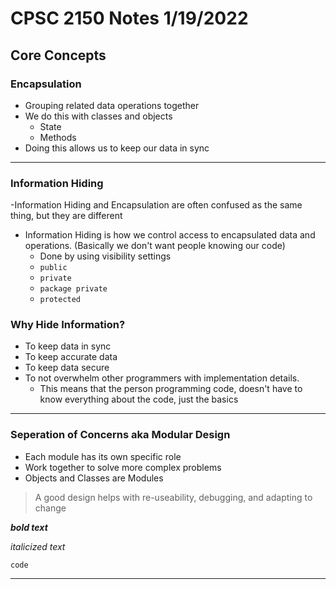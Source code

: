 # CPSC 2150 Notes 1/19/2022

## Core Concepts

### Encapsulation
- Grouping related data operations together
- We do this with classes and objects
   - State
   - Methods
- Doing this allows us to keep our data in sync

---

### Information Hiding
-Information Hiding and Encapsulation are often confused as the same thing, but they are different
- Information Hiding is how we control access to encapsulated data and operations. (Basically we don't want people knowing our code)
    - Done by using visibility settings
	- `public`
	- `private`
	- `package private`
	- `protected`

### Why Hide Information?
- To keep data in sync
- To keep accurate data
- To keep data secure
- To not overwhelm other programmers with implementation details.
    - This means that the person programming code, doesn't have to know everything about the code, just the basics

---

### Seperation of Concerns aka Modular Design 
- Each module has its own specific role
- Work together to solve more complex problems
- Objects and Classes are Modules

> A good design helps with re-useability, debugging, and adapting to change






***bold text***

*italicized text*

`code`

---

